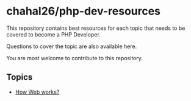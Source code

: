 # chahal26/php-dev-resources

This repository contains best resources for each topic that needs to be covered to become a PHP Developer.

Questions to cover the topic are also available here.

You are most welcome to contribute to this repository.

## Topics

- [How Web works?](courses/how-web-works.md)
